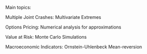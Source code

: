 Main topics:

Multiple Joint Crashes: Multivariate Extremes

Options Pricing: Numerical analysis for approximations

Value at Risk: Monte Carlo Simulations

Macroeconomic Indicators: Ornstein-Uhlenbeck Mean-reversion
